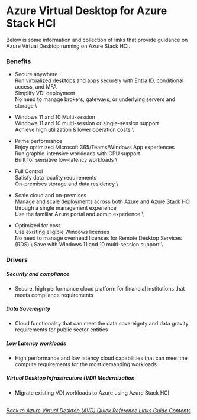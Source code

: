 # Azure Virtual Desktop for Azure Stack HCI
Below is some information and collection of links that provide guidance on Azure Virtual Desktop running on Azure Stack HCI.

### Benefits
- Secure anywhere \
Run virtualized desktops and apps securely with Entra ID, conditional access, and MFA \
Simplify VDI deployment \
No need to manage brokers, gateways, or underlying servers and storage \

- Windows 11 and 10 Multi-session \
Windows 11 and 10 multi-session or single-session support \
Achieve high utilization & lower operation costs \

- Prime performance \
Enjoy optimized Microsoft 365/Teams/Windows App experiences \
Run graphic-intensive workloads with GPU support \
Built for sensitive low-latency workloads \

- Full Control \
Satisfy data locality requirements \
On-premises storage and data residency \

- Scale cloud and on-premises \
Manage and scale deployments across both Azure and Azure Stack HCI through a single management experience \
Use the familiar Azure portal and admin experience \

- Optimized for cost \
Use existing eligible Windows licenses \
No need to manage overhead licenses for Remote Desktop Services (RDS) \ 
Save with Windows 11 and 10 multi-session support \


### Drivers
##### Security and compliance
* Secure, high performance cloud platform for financial institutions that meets compliance requirements

##### Data Sovereignty
* Cloud functionality that can meet the data sovereignty and data gravity requirements for public sector entities

##### Low Latency workloads
* High performance and low latency cloud capabilities that can meet the compute requirements for the most demanding workloads

##### Virtual Desktop Infrastrcuture (VDI) Modernization
* Migrate existing VDI workloads to Azure using Azure Stack HCI

\
[*Back to Azure Virtual Desktop (AVD) Quick Reference Links Guide Contents*](https://github.com/chrismihm-ms/AVDQuickLinks/blob/main/README.md#azure-virtual-desktop-avd-quick-reference-links)